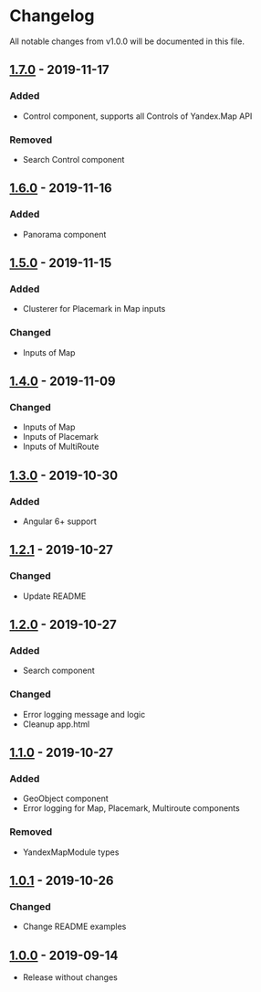 # Changelog
All notable changes from v1.0.0 will be documented in this file.

## [1.7.0] - 2019-11-17
### Added
- Control component, supports all Controls of Yandex.Map API

### Removed
- Search Control component

## [1.6.0] - 2019-11-16
### Added
- Panorama component

## [1.5.0] - 2019-11-15
### Added
- Clusterer for Placemark in Map inputs

### Changed
- Inputs of Map

## [1.4.0] - 2019-11-09
### Changed
- Inputs of Map
- Inputs of Placemark
- Inputs of MultiRoute

## [1.3.0] - 2019-10-30
### Added
- Angular 6+ support

## [1.2.1] - 2019-10-27
### Changed
- Update README

## [1.2.0] - 2019-10-27
### Added
- Search component

### Changed
- Error logging message and logic
- Cleanup app.html

## [1.1.0] - 2019-10-27
### Added
- GeoObject component
- Error logging for Map, Placemark, Multiroute components

### Removed
- YandexMapModule types

## [1.0.1] - 2019-10-26
### Changed
- Change README examples

## [1.0.0] - 2019-09-14
- Release without changes

[1.7.0]: https://github.com/ddubrava/angular-yandex-maps/compare/v1.6.0...v1.7.0
[1.6.0]: https://github.com/ddubrava/angular-yandex-maps/compare/v1.5.0...v1.6.0
[1.5.0]: https://github.com/ddubrava/angular-yandex-maps/compare/v1.4.0...v1.5.0
[1.4.0]: https://github.com/ddubrava/angular-yandex-maps/compare/v1.3.0...v1.4.0
[1.3.0]: https://github.com/ddubrava/angular-yandex-maps/compare/v1.2.1...v1.3.0
[1.2.1]: https://github.com/ddubrava/angular-yandex-maps/compare/v1.2.0...v1.2.1
[1.2.0]: https://github.com/ddubrava/angular-yandex-maps/compare/v1.1.0...v1.2.0
[1.1.0]: https://github.com/ddubrava/angular-yandex-maps/compare/v1.0.1...v1.1.0
[1.0.1]: https://github.com/ddubrava/angular-yandex-maps/compare/v1.0.0...v1.0.1
[1.0.0]: https://github.com/ddubrava/angular-yandex-maps/compare/v0.1.1...v1.0.0